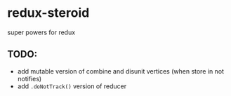# redux-steroid
super powers for redux

<!-- <div align="center"><img src="logo.png" alt="template logo" align="center"></div> -->

## TODO:

- add mutable version of combine and disunit vertices (when store in not notifies)
- add `.doNotTrack()` version of reducer
